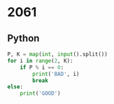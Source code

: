 # 2061

## Python

```python
P, K = map(int, input().split())
for i in range(2, K):
    if P % i == 0:
        print('BAD', i)
        break
else:
    print('GOOD')

```
